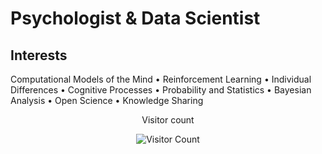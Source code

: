 

# Psychologist & Data Scientist

## Interests

Computational Models of the Mind • Reinforcement Learning • Individual Differences • Cognitive Processes • Probability and Statistics • Bayesian Analysis • Open Science • Knowledge Sharing 

<div align="center"> 
  <p>Visitor count</p>
  <img src="https://profile-counter.glitch.me/{ccaudek}/count.svg" alt="Visitor Count">
</div>
